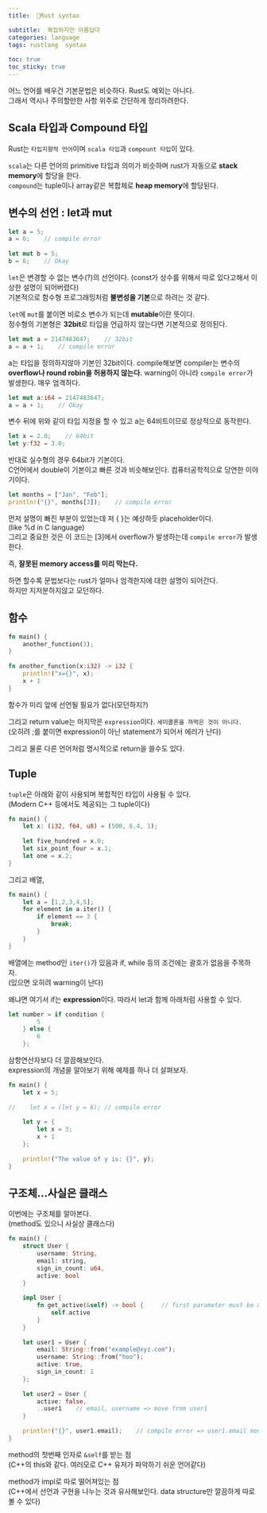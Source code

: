 ```yaml
---
title:  🦀Rust syntax

subtitle:  복잡하지만 아름답다
categories: language 
tags: rustlang  syntax
 
toc: true
toc_sticky: true
---
```


  
  
어느 언어를 배우건 기본문법은 비슷하다. Rust도 예외는 아니다.  
그래서 역시나 주의할만한 사항 위주로 간단하게 정리하려한다.  
  
  
## Scala 타입과 Compound 타입  
Rust는 `타입지향적 언어`이며 `scala 타입`과 `compount 타입`이 있다.  
  
`scala`는 다른 언어의 primitive 타입과 의미가 비슷하며 rust가 자동으로 **stack memory**에 할당을 한다.  
`compound`는 tuple이나 array같은 복합체로 **heap memory**에 할당된다.  
  
  
## 변수의 선언 : let과 mut  
```rust  
let a = 5;  
a = 6;    // compile error  
  
let mut b = 5;  
b = 6;    // Okay  
```  
  
`let`은 변경할 수 없는 변수(?)의 선언이다. (const가 상수를 위해서 따로 있다고해서 이상한 설명이 되어버렸다)  
기본적으로 함수형 프로그래밍처럼 **불변성을 기본**으로 하려는 것 같다.  
  
`let`에 `mut`를 붙이면 비로소 변수가 되는데 **mutable**이란 뜻이다.  
정수형의 기본형은 **32bit**로 타입을 언급하지 않는다면 기본적으로 정의된다.  
  
```rust  
let mut a = 2147483647;    // 32bit  
a = a + 1;    // compile error  
```  
  
a는 타입을 정의하지않아 기본인 32bit이다. compile해보면 compiler는 변수의 **overflow나 round robin을 허용하지 않는다.** warning이 아니라 `compile error`가 발생한다. 매우 엄격하다.  
  
```rust  
let mut a:i64 = 2147483647;  
a = a + 1;    // Okay  
```  
  
변수 뒤에 위와 같이 타입 지정을 할 수 있고 a는 64비트이므로 정상적으로 동작한다.  
  
```rust  
let x = 2.0;    // 64bit  
let y:f32 = 3.0;  
```  
  
반대로 실수형의 경우 64bit가 기본이다.  
C언어에서 double이 기본이고 빠른 것과 비슷해보인다. 컴퓨터공학적으로 당연한 이야기이다.  
  
```rust  
let months = ["Jan", "Feb"];  
println!("{}", months[3]);    // compile error  
```  
  
먼저 설명이 빠진 부분이 있었는데 저 { }는 예상하듯 placeholder이다.  
(like %d in C language)  
그리고 중요한 것은 이 코드는 [3]에서 overflow가 발생하는데 `compile error`가 발생한다.  
  
즉, **잘못된 memory access를 미리 막는다.**  
  
하면 할수록 문법보다는 rust가 얼마나 엄격한지에 대한 설명이 되어간다.  
하지만 지저분하지않고 모던하다.  
  
  
## 함수  
```rust  
fn main() {  
    another_function(3);  
}  
  
fn another_function(x:i32) -> i32 {  
    println!("x={}", x);  
    x + 1  
}  
```  
  
함수가 미리 앞에 선언될 필요가 없다(모던하지?)  
  
그리고 return value는 마지막은 `expression`이다. `세미콜론을 까먹은 것이 아니다.`  
(오히려 ;를 붙이면 expression이 아닌 statement가 되어서 에러가 난다)  
  
그리고 물론 다른 언어처럼 명시적으로 return을 쓸수도 있다.  
  
  
## Tuple  
`tuple`은 아래와 같이 사용되며 복합적인 타입이 사용될 수 있다.  
(Modern C++ 등에서도 제공되는 그 tuple이다)  
  
```rust  
fn main() {  
    let x: (i32, f64, u8) = (500, 6.4, 1);  
  
    let five_hundred = x.0;  
    let six_point_four = x.1;  
    let one = x.2;  
}  
```  
  
그리고 배열,  
```rust  
fn main() {  
    let a = [1,2,3,4,5];  
    for element in a.iter() {  
        if element == 3 {  
            break;  
        }  
    }  
}  
```  
  
배열에는 method인 `iter()`가 있음과 if, while 등의 조건에는 괄호가 없음을 주목하자.  
(있으면 오히려 warning이 난다)  
  
왜냐면 여기서 if는 **expression**이다. 따라서 let과 함께 아래처럼 사용할 수 있다.  
  
```rust  
let number = if condition {  
        5  
    } else {  
        6  
    };  
```  
  
삼항연산자보다 더 깔끔해보인다.  
expression의 개념을 알아보기 위해 예제를 하나 더 살펴보자.  
  
``` rust  
fn main() {  
    let x = 5;  
  
//    let x = (let y = 6); // compile error  
  
    let y = {  
        let x = 3;  
        x + 1  
    };  
  
    println!("The value of y is: {}", y);  
}  
```  
  
  
## 구조체…사실은 클래스  
이번에는 구조체를 알아본다.  
(method도 있으니 사실상 클래스다)  
  
```rust  
fn main() {  
    struct User {  
        username: String,  
        email: string,  
        sign_in_count: u64,  
        active: bool  
    }  
  
    impl User {  
        fn get_active(&self) -> bool {     // first parameter must be &self  
            self.active  
        }  
    }  
  
    let user1 = User {  
        email: String::from("example@xyz.com");  
        username: String::from("hoo");  
        active: true,  
        sign_in_count: 1  
    };  
  
    let user2 = User {  
        active: false,  
        ..user1    // email, username => move from user1  
    }  
  
    println!("{}", user1.email);    // compile error => user1.email move  
}  
```  
  
method의 첫번째 인자로 `&self`를 받는 점  
(C++의 this와 같다. 여러모로 C++ 유저가 파악하기 쉬운 언어같다)  
  
method가 impl로 따로 떨어져있는 점  
(C++에서 선언과 구현을 나누는 것과 유사해보인다. data structure만 깔끔하게 따로 볼 수 있다)  
